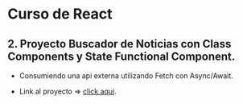 # Curso de React

## 2. Proyecto Buscador de Noticias con Class Components y State Functional Component.

- Consumiendo una api externa utilizando Fetch con Async/Await.

- Link al proyecto => [click aqui](https://stoic-ritchie-b379be.netlify.app).
